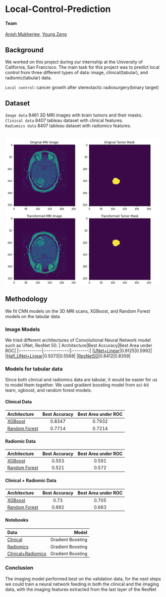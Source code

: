# Local-Control-Prediction

#### Team
[Anish Mukherjee](https://github.com/anmuai), [Young Zeng](github.com/youngzyx)

## Background
We worked on this project during our internship at the University of California, San Francisco. The main task for this project was to predict local control from three different types of data: image, clinical(tabular), and radiomic(tabular) data. <br />

`Local control`: cancer growth after stereotactic radiosurgery(binary target)  

## Dataset
`Image data` 8461 3D MRI images with brain tumors and their masks. <br />
`Clinical data` 8407 tableau dataset with clinical features. <br />
`Radiomics data` 8407 tableau dataset with radiomics features. <br />

<br/>
<img src = 'img/MRI_img.png' width = '500' >

## Methodology

We fit CNN models on the 3D MRI scans, XGBoost, and Random Forest models on the tabular data

### Image Models
We tried different architectures of Convolutional Neural Network model such as UNet, ResNet 50. 
| Architecture|Best Accuracy|Best Area under ROC|
|:-----------|:------------:|:--------:|
|[UNet+Linear](UNet_Linear.ipynb)|0.9125|0.5992|
|[Half_UNet+Linear](Half_UNet_Linear_balancing.ipynb)|0.5073|0.5568|
|[ResNet50]()|0.8412|0.8359|

### Models for tabular data
Since both clinical and radiomics data are tabular, it would be easier for us to model them together. We used gradient boosting model from sci-kit learn, xgboost, and random forest models.

#### Clinical Data

| Architecture|Best Accuracy|Best Area under ROC|
|:-----------|:------------:|:--------:|
|[XGBoost]()|0.8347|0.7932|
|[Random Forest]()|0.7714|0.7214|

#### Radiomic Data

| Architecture|Best Accuracy|Best Area under ROC|
|:-----------|:------------:|:--------:|
|[XGBoost]()|0.553|0.591|
|[Random Forest]()|0.521|0.572|

#### Clinical + Radiomic Data

| Architecture|Best Accuracy|Best Area under ROC|
|:-----------|:------------:|:--------:|
|[XGBoost]()|0.73|0.705|
|[Random Forest]()|0.692|0.683|


#### Notebooks
|Data|Model|
|:---|----:|
|[Clinical](Gradient_Boosting_clinical&radiomic.ipynb)|Gradient Boosting|
|[Radiomics](Gradient_Boosting_clinical&radiomic.ipynb)|Gradient Boosting|
|[Clinical+Radiomics](Gradient_Boosting_clinical&radiomic.ipynb)|Gradient Boosting|

### Conclusion

The imaging model performed best on the validation data, for the next steps we could train a neural network feeding in both the clinical and the imaging data, with the imaging features extracted from the last layer of the ResNet 